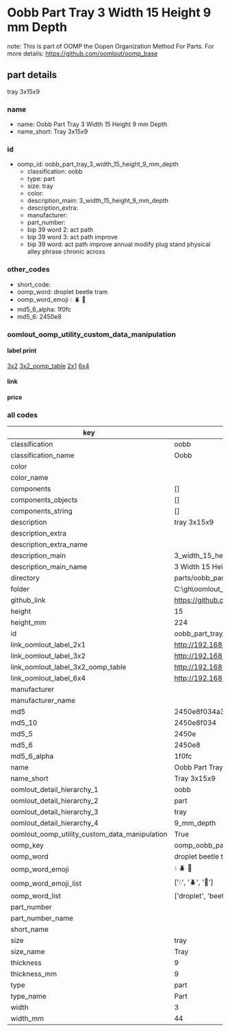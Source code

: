 # Oobb Part Tray 3 Width 15 Height 9 mm Depth  

note: This is part of OOMP the Oopen Organization Method For Parts. For more details: https://github.com/oomlout/oomp_base

##  part details
  



tray 3x15x9



### name
* name: Oobb Part Tray 3 Width 15 Height 9 mm Depth
* name_short: Tray 3x15x9 
### id
* oomp_id: oobb_part_tray_3_width_15_height_9_mm_depth
  * classification: oobb
  * type: part
  * size: tray
  * color: 
  * description_main: 3_width_15_height_9_mm_depth
  * description_extra: 
  * manufacturer: 
  * part_number: 
  * bip 39 word 2: act path
  * bip 39 word 3: act path improve
  * bip 39 word: act path improve annual modify plug stand physical alley phrase chronic across

### other_codes
* short_code: 
* oomp_word: droplet beetle tram
* oomp_word_emoji :droplet: :beetle: :tram:
* md5_6_alpha: 1f0fc
* md5_6: 2450e8






### oomlout_oomp_utility_custom_data_manipulation
#### label print
[3x2](http://192.168.1.245:1112/?label=oomp%201f0fc)
[3x2_oomp_table](http://192.168.1.108:1112/?label=oomp%201f0fc)
[2x1](http://192.168.1.242:1112/?label=oomp%201f0fc)
[6x4](http://192.168.1.55:1112/?label=oomp%201f0fc)    

#### link

                              

#### price







### all codes 
| key | value |  
| --- | --- |  
| classification | oobb |  
| classification_name | Oobb |  
| color |  |  
| color_name |  |  
| components | [] |  
| components_objects | [] |  
| components_string | [] |  
| description | tray 3x15x9 |  
| description_extra |  |  
| description_extra_name |  |  
| description_main | 3_width_15_height_9_mm_depth |  
| description_main_name | 3 Width 15 Height 9 mm Depth |  
| directory | parts/oobb_part_tray_3_width_15_height_9_mm_depth |  
| folder | C:\gh\oomlout_oobb_version_4_generated_parts\parts\oobb_part_tray_3_width_15_height_9_mm_depth |  
| github_link | https://github.com/oomlout/oomlout_oomp_part_src/tree/main/parts/oobb_part_tray_3_width_15_height_9_mm_depth |  
| height | 15 |  
| height_mm | 224 |  
| id | oobb_part_tray_3_width_15_height_9_mm_depth |  
| link_oomlout_label_2x1 | http://192.168.1.242:1112/?label=oomp%201f0fc |  
| link_oomlout_label_3x2 | http://192.168.1.245:1112/?label=oomp%201f0fc |  
| link_oomlout_label_3x2_oomp_table | http://192.168.1.108:1112/?label=oomp%201f0fc |  
| link_oomlout_label_6x4 | http://192.168.1.55:1112/?label=oomp%201f0fc |  
| manufacturer |  |  
| manufacturer_name |  |  
| md5 | 2450e8f034a3fa929b475096e4283813 |  
| md5_10 | 2450e8f034 |  
| md5_5 | 2450e |  
| md5_6 | 2450e8 |  
| md5_6_alpha | 1f0fc |  
| name | Oobb Part Tray 3 Width 15 Height 9 mm Depth |  
| name_short | Tray 3x15x9  |  
| oomlout_detail_hierarchy_1 | oobb |  
| oomlout_detail_hierarchy_2 | part |  
| oomlout_detail_hierarchy_3 | tray |  
| oomlout_detail_hierarchy_4 | 9_mm_depth |  
| oomlout_oomp_utility_custom_data_manipulation | True |  
| oomp_key | oomp_oobb_part_tray_3_width_15_height_9_mm_depth |  
| oomp_word | droplet beetle tram |  
| oomp_word_emoji | :droplet: :beetle: :tram: |  
| oomp_word_emoji_list | [':droplet:', ':beetle:', ':tram:'] |  
| oomp_word_list | ['droplet', 'beetle', 'tram'] |  
| part_number |  |  
| part_number_name |  |  
| short_name |  |  
| size | tray |  
| size_name | Tray |  
| thickness | 9 |  
| thickness_mm | 9 |  
| type | part |  
| type_name | Part |  
| width | 3 |  
| width_mm | 44 |  
